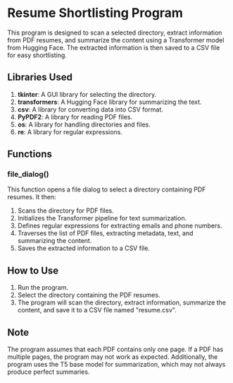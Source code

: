 # Resume Shortlisting Program

This program is designed to scan a selected directory, extract information from PDF resumes, and summarize the content using a Transformer model from Hugging Face. The extracted information is then saved to a CSV file for easy shortlisting.

## Libraries Used

1. **tkinter**: A GUI library for selecting the directory.
2. **transformers**: A Hugging Face library for summarizing the text.
3. **csv**: A library for converting data into CSV format.
4. **PyPDF2**: A library for reading PDF files.
5. **os**: A library for handling directories and files.
6. **re**: A library for regular expressions.

## Functions

### file\_dialog()

This function opens a file dialog to select a directory containing PDF resumes. It then:

1. Scans the directory for PDF files.
2. Initializes the Transformer pipeline for text summarization.
3. Defines regular expressions for extracting emails and phone numbers.
4. Traverses the list of PDF files, extracting metadata, text, and summarizing the content.
5. Saves the extracted information to a CSV file.

## How to Use

1. Run the program.
2. Select the directory containing the PDF resumes.
3. The program will scan the directory, extract information, summarize the content, and save it to a CSV file named "resume.csv".

## Note

The program assumes that each PDF contains only one page. If a PDF has multiple pages, the program may not work as expected. Additionally, the program uses the T5 base model for summarization, which may not always produce perfect summaries.

